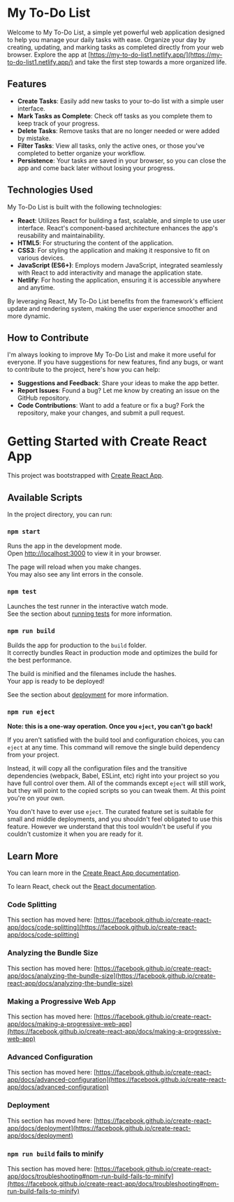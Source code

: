 # My To-Do List

Welcome to My To-Do List, a simple yet powerful web application designed to help you manage your daily tasks with ease. Organize your day by creating, updating, and marking tasks as completed directly from your web browser. Explore the app at [https://my-to-do-list1.netlify.app/](https://my-to-do-list1.netlify.app/) and take the first step towards a more organized life.

## Features

- **Create Tasks**: Easily add new tasks to your to-do list with a simple user interface.
- **Mark Tasks as Complete**: Check off tasks as you complete them to keep track of your progress.
- **Delete Tasks**: Remove tasks that are no longer needed or were added by mistake.
- **Filter Tasks**: View all tasks, only the active ones, or those you've completed to better organize your workflow.
- **Persistence**: Your tasks are saved in your browser, so you can close the app and come back later without losing your progress.

## Technologies Used

My To-Do List is built with the following technologies:

- **React**: Utilizes React for building a fast, scalable, and simple to use user interface. React's component-based architecture enhances the app's reusability and maintainability.
- **HTML5**: For structuring the content of the application.
- **CSS3**: For styling the application and making it responsive to fit on various devices.
- **JavaScript (ES6+)**: Employs modern JavaScript, integrated seamlessly with React to add interactivity and manage the application state.
- **Netlify**: For hosting the application, ensuring it is accessible anywhere and anytime.

By leveraging React, My To-Do List benefits from the framework's efficient update and rendering system, making the user experience smoother and more dynamic.

## How to Contribute

I'm always looking to improve My To-Do List and make it more useful for everyone. If you have suggestions for new features, find any bugs, or want to contribute to the project, here's how you can help:

- **Suggestions and Feedback**: Share your ideas to make the app better.
- **Report Issues**: Found a bug? Let me know by creating an issue on the GitHub repository.
- **Code Contributions**: Want to add a feature or fix a bug? Fork the repository, make your changes, and submit a pull request.



# Getting Started with Create React App

This project was bootstrapped with [Create React App](https://github.com/facebook/create-react-app).

## Available Scripts

In the project directory, you can run:

### `npm start`

Runs the app in the development mode.\
Open [http://localhost:3000](http://localhost:3000) to view it in your browser.

The page will reload when you make changes.\
You may also see any lint errors in the console.

### `npm test`

Launches the test runner in the interactive watch mode.\
See the section about [running tests](https://facebook.github.io/create-react-app/docs/running-tests) for more information.

### `npm run build`

Builds the app for production to the `build` folder.\
It correctly bundles React in production mode and optimizes the build for the best performance.

The build is minified and the filenames include the hashes.\
Your app is ready to be deployed!

See the section about [deployment](https://facebook.github.io/create-react-app/docs/deployment) for more information.

### `npm run eject`

**Note: this is a one-way operation. Once you `eject`, you can't go back!**

If you aren't satisfied with the build tool and configuration choices, you can `eject` at any time. This command will remove the single build dependency from your project.

Instead, it will copy all the configuration files and the transitive dependencies (webpack, Babel, ESLint, etc) right into your project so you have full control over them. All of the commands except `eject` will still work, but they will point to the copied scripts so you can tweak them. At this point you're on your own.

You don't have to ever use `eject`. The curated feature set is suitable for small and middle deployments, and you shouldn't feel obligated to use this feature. However we understand that this tool wouldn't be useful if you couldn't customize it when you are ready for it.

## Learn More

You can learn more in the [Create React App documentation](https://facebook.github.io/create-react-app/docs/getting-started).

To learn React, check out the [React documentation](https://reactjs.org/).

### Code Splitting

This section has moved here: [https://facebook.github.io/create-react-app/docs/code-splitting](https://facebook.github.io/create-react-app/docs/code-splitting)

### Analyzing the Bundle Size

This section has moved here: [https://facebook.github.io/create-react-app/docs/analyzing-the-bundle-size](https://facebook.github.io/create-react-app/docs/analyzing-the-bundle-size)

### Making a Progressive Web App

This section has moved here: [https://facebook.github.io/create-react-app/docs/making-a-progressive-web-app](https://facebook.github.io/create-react-app/docs/making-a-progressive-web-app)

### Advanced Configuration

This section has moved here: [https://facebook.github.io/create-react-app/docs/advanced-configuration](https://facebook.github.io/create-react-app/docs/advanced-configuration)

### Deployment

This section has moved here: [https://facebook.github.io/create-react-app/docs/deployment](https://facebook.github.io/create-react-app/docs/deployment)

### `npm run build` fails to minify

This section has moved here: [https://facebook.github.io/create-react-app/docs/troubleshooting#npm-run-build-fails-to-minify](https://facebook.github.io/create-react-app/docs/troubleshooting#npm-run-build-fails-to-minify)
